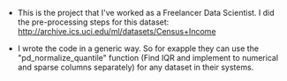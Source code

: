 * This is the project that I've worked as a Freelancer Data Scientist. I did the pre-processing steps for this dataset: http://archive.ics.uci.edu/ml/datasets/Census+Income

* I wrote the code in a generic way. So for exapple they can use the "pd_normalize_quantile" function (Find IQR and implement to numerical and sparse columns separately) for any dataset in their systems.
 
